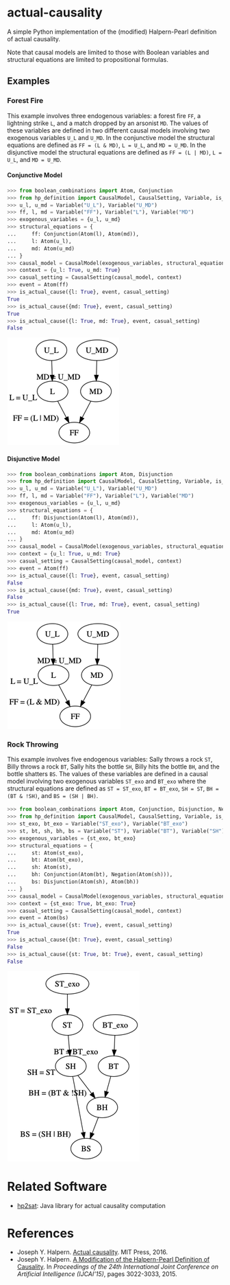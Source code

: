 # actual-causality
A simple Python implementation of the (modified) Halpern-Pearl definition of actual causality.

Note that causal models are limited to those with Boolean variables and structural equations are limited to propositional formulas.

## Examples

### Forest Fire
This example involves three endogenous variables: a forest fire `FF`, a lightning strike `L`, and a match dropped by an arsonist `MD`.
The values of these variables are defined in two different causal models involving two exogenous variables `U_L` and `U_MD`.
In the conjunctive model the structural equations are defined as `FF = (L & MD)`, `L = U_L`, and `MD = U_MD`.
In the disjunctive model the structural equations are defined as `FF = (L | MD)`, `L = U_L`, and `MD = U_MD`.

#### Conjunctive Model
```python
>>> from boolean_combinations import Atom, Conjunction
>>> from hp_definition import CausalModel, CausalSetting, Variable, is_actual_cause
>>> u_l, u_md = Variable("U_L"), Variable("U_MD")
>>> ff, l, md = Variable("FF"), Variable("L"), Variable("MD")
>>> exogenous_variables = {u_l, u_md}
>>> structural_equations = {
...     ff: Conjunction(Atom(l), Atom(md)),
...     l: Atom(u_l),
...     md: Atom(u_md)
... }
>>> causal_model = CausalModel(exogenous_variables, structural_equations)
>>> context = {u_l: True, u_md: True}
>>> casual_setting = CausalSetting(causal_model, context)
>>> event = Atom(ff)
>>> is_actual_cause({l: True}, event, casual_setting)
True
>>> is_actual_cause({md: True}, event, casual_setting)
True
>>> is_actual_cause({l: True, md: True}, event, casual_setting)
False
```

![](examples/disjunctive_forest_fire.png)

#### Disjunctive Model
```python
>>> from boolean_combinations import Atom, Disjunction
>>> from hp_definition import CausalModel, CausalSetting, Variable, is_actual_cause
>>> u_l, u_md = Variable("U_L"), Variable("U_MD")
>>> ff, l, md = Variable("FF"), Variable("L"), Variable("MD")
>>> exogenous_variables = {u_l, u_md}
>>> structural_equations = {
...     ff: Disjunction(Atom(l), Atom(md)),
...     l: Atom(u_l),
...     md: Atom(u_md)
... }
>>> causal_model = CausalModel(exogenous_variables, structural_equations)
>>> context = {u_l: True, u_md: True}
>>> casual_setting = CausalSetting(causal_model, context)
>>> event = Atom(ff)
>>> is_actual_cause({l: True}, event, casual_setting)
False
>>> is_actual_cause({md: True}, event, casual_setting)
False
>>> is_actual_cause({l: True, md: True}, event, casual_setting)
True
```

![](examples/conjunctive_forest_fire.png)

### Rock Throwing
This example involves five endogenous variables: Sally throws a rock `ST`, Billy throws a rock `BT`, Sally hits the bottle `SH`, Billy hits the bottle `BH`, and the bottle shatters `BS`.
The values of these variables are defined in a causal model involving two exogenous variables `ST_exo` and `BT_exo` where the structural equations are defined as `ST = ST_exo`, `BT = BT_exo`, `SH = ST`, `BH = (BT & !SH)`, and `BS = (SH | BH)`.

```python
>>> from boolean_combinations import Atom, Conjunction, Disjunction, Negation
>>> from hp_definition import CausalModel, CausalSetting, Variable, is_actual_cause
>>> st_exo, bt_exo = Variable("ST_exo"), Variable("BT_exo")
>>> st, bt, sh, bh, bs = Variable("ST"), Variable("BT"), Variable("SH"), Variable("BH"), Variable("BS")
>>> exogenous_variables = {st_exo, bt_exo}
>>> structural_equations = {
...     st: Atom(st_exo),
...     bt: Atom(bt_exo),
...     sh: Atom(st),
...     bh: Conjunction(Atom(bt), Negation(Atom(sh))),
...     bs: Disjunction(Atom(sh), Atom(bh))
... }
>>> causal_model = CausalModel(exogenous_variables, structural_equations)
>>> context = {st_exo: True, bt_exo: True}
>>> casual_setting = CausalSetting(causal_model, context)
>>> event = Atom(bs)
>>> is_actual_cause({st: True}, event, casual_setting)
True
>>> is_actual_cause({bt: True}, event, casual_setting)
False
>>> is_actual_cause({st: True, bt: True}, event, casual_setting)
False
```

![](examples/rock_throwing.png)

# Related Software
- [hp2sat](https://github.com/amjadKhalifah/HP2SAT1.0): Java library for actual causality computation

# References
- Joseph Y. Halpern. [Actual causality](https://mitpress.mit.edu/books/actual-causality). MIT Press, 2016.
- Joseph Y. Halpern. [A Modification of the Halpern-Pearl Definition of Causality](https://www.ijcai.org/Proceedings/15/Papers/427.pdf). In *Proceedings of the 24th International Joint Conference on Artificial Intelligence (IJCAI'15)*, pages 3022-3033, 2015.

